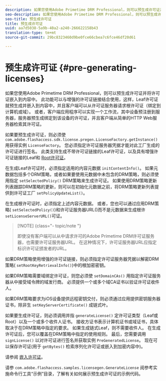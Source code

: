 ```yaml
---
description: 如果您使用Adobe Primetime DRM Professional，则可以预生成许可证并将许可证嵌入到内容中。 此功能可以与增强的许可证链接结合使用，这样，Leaf许可证就预生成并嵌入到内容中，并且客户端可以从许可证服务器请求根许可证（绑定到计算机或域）。 或者，客户端应用程序可以实现一个工作流，其中设备预注册到服务器，服务器预生成绑定到该设备的许可证，并且客户端从简单的HTTP Web服务器检索其许可证。
seo-description: 如果您使用Adobe Primetime DRM Professional，则可以预生成许可证并将许可证嵌入到内容中。 此功能可以与增强的许可证链接结合使用，这样，Leaf许可证就预生成并嵌入到内容中，并且客户端可以从许可证服务器请求根许可证（绑定到计算机或域）。 或者，客户端应用程序可以实现一个工作流，其中设备预注册到服务器，服务器预生成绑定到该设备的许可证，并且客户端从简单的HTTP Web服务器检索其许可证。
seo-title: 预生成许可证
title: 预生成许可证
uuid: aa7d5038-5a9b-40a2-a240-266622158b43
translation-type: tm+mt
source-git-commit: 29bc8323460d9be0fce66cbea7c6fce46df20d61

---
```



# 预生成许可证 {#pre-generating-licenses}

如果您使用Adobe Primetime DRM Professional，则可以预生成许可证并将许可证嵌入到内容中。 此功能可以与增强的许可证链接结合使用，这样，Leaf许可证就预生成并嵌入到内容中，并且客户端可以从许可证服务器请求根许可证（绑定到计算机或域）。 或者，客户端应用程序可以实现一个工作流，其中设备预注册到服务器，服务器预生成绑定到该设备的许可证，并且客户端从简单的HTTP Web服务器检索其许可证。

如果要预生成许可证，则必须使 `com.adobe.flashaccess.sdk.license.pregen.LicenseFactory.getInstance()` 用获得实例 `LicenseFactory`。 您必须指定许可证服务器凭据才能对此工厂生成的许可证进行签名。 此类支持生成不带许可证链接的Leaf许可证，以及具有增强许可证链接的Leaf和 [Root许可证](../../protecting-content/implementing-the-license-server/license-chaining/gen-enhanced-license-chaining.md)。

在生成Leaf许可证时，必须指定适用的内容元数据 `initContentInfo()`。 如果元数据包括多个DRM策略，或者如果要使用元数据中未包含的DRM策略，则必须使用指定 `setSelectedPolicy()` DRM策略来生成许可证。 如果使用DRM策略更新列表跟踪DRM策略的更新，则可以在初始化元数据之前，将DRM策略更新列表提供到许可证工厂 `setPolicyUpdateList()`。

在生成根许可证时，必须指定上述内容元数据。 或者，您也可以通过应用DRM策略( `setSelectedPolicy()`)和许可证服务器URL()而不是元数据来生成根许 `setLicenseServerURL()`可证。

>[!NOTE] {class=&quot;- topic/note &quot;}
>
>即使没有客户端可以从中请求许可的Adobe Primetime DRM许可证服务器，也需要许可证服务器URL。 在这种情况下，许可证服务器URL应指定标识许可证颁发者的URL。

如果DRM策略使用增强的许可证链接，则必须指定许可证服务器凭据以解密DRM策略( `setRootKeyRetrievalInfo()`)中的根加密密钥。

如果DRM策略需要域绑定许可证，则您必须使 `setDomainCAs()` 用指定许可证服务器从中接受域令牌的域发行商。 必须提供一个或多个域CA证书以验证许可证收件人。

如果DRM策略要求为iOS设备提供远程密钥交付，则必须通过应用提供密钥服务器证书，除非生 `setKeyServerCertificate()` 成链式叶。

如果要生成许可证，则必须调用并指 `generateLicense()` 定许可证类型（Leaf或Root）以及一个或多个收件人证书。 接收方证书表示计算机证书或域证书，具体取决于在DRM策略中指定的要求。 如果生成链式Leaf，则不需要收件人。 在生成许可证后，您可以覆盖在DRM策略中指定的使用规则。 最后，您需要调用 `signLicense()` 以对许可证进行签名并获取实例 `PreGeneratedLicense`。 现在可以保存许可证(用于 `getBytes()` 检索序列化许可证或嵌入到加密内容中)。

请参阅 [嵌入许可证](../../protecting-content/pre-generating-and-embedded-licenses/embedding-licenses.md)。

请参 `com.adobe.flashaccess.samples.licensegen.GenerateLicense` 阅参考实施命令行工具“示例”目录，了解有关如何展示预生成许可证的示例代码。
